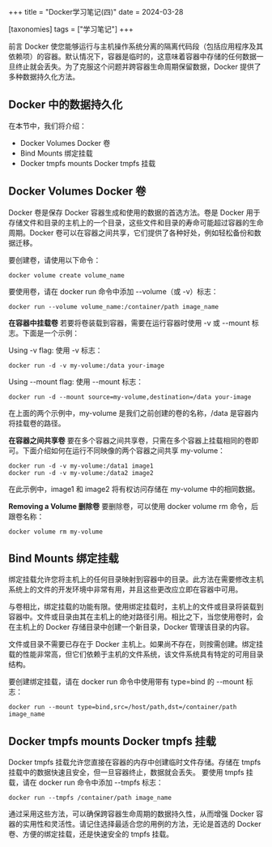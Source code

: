 +++
title = "Docker学习笔记(四)"
date = 2024-03-28

[taxonomies]
tags = ["学习笔记"]
+++

前言 Docker 使您能够运行与主机操作系统分离的隔离代码段（包括应用程序及其依赖项）的容器。默认情况下，容器是临时的，这意味着容器中存储的任何数据一旦终止就会丢失。为了克服这个问题并跨容器生命周期保留数据，Docker 提供了多种数据持久化方法。
<!-- more -->

## **Docker 中的数据持久化**

在本节中，我们将介绍：

- Docker Volumes Docker 卷
- Bind Mounts 绑定挂载
- Docker tmpfs mounts Docker tmpfs 挂载

## **Docker Volumes Docker 卷**

Docker 卷是保存 Docker 容器生成和使用的数据的首选方法。卷是 Docker 用于存储文件和目录的主机上的一个目录，这些文件和目录的寿命可能超过容器的生命周期。Docker 卷可以在容器之间共享，它们提供了各种好处，例如轻松备份和数据迁移。

要创建卷，请使用以下命令：
```
docker volume create volume_name
```
要使用卷，请在 docker run 命令中添加 --volume（或 -v）标志：
```
docker run --volume volume_name:/container/path image_name
```

**在容器中挂载卷**
若要将卷装载到容器，需要在运行容器时使用 -v 或 --mount 标志。下面是一个示例：

Using -v flag: 使用 -v 标志：
```
docker run -d -v my-volume:/data your-image
```
Using --mount flag: 使用 --mount 标志：
```
docker run -d --mount source=my-volume,destination=/data your-image
```
在上面的两个示例中，my-volume 是我们之前创建的卷的名称，/data 是容器内将挂载卷的路径。

**在容器之间共享卷**
要在多个容器之间共享卷，只需在多个容器上挂载相同的卷即可。下面介绍如何在运行不同映像的两个容器之间共享 my-volume：
```
docker run -d -v my-volume:/data1 image1
docker run -d -v my-volume:/data2 image2
```
在此示例中，image1 和 image2 将有权访问存储在 my-volume 中的相同数据。

**Removing a Volume 删除卷**
要删除卷，可以使用 docker volume rm 命令，后跟卷名称：
```
docker volume rm my-volume
```
## **Bind Mounts 绑定挂载**
绑定挂载允许您将主机上的任何目录映射到容器中的目录。此方法在需要修改主机系统上的文件的开发环境中非常有用，并且这些更改应立即在容器中可用。

与卷相比，绑定挂载的功能有限。使用绑定挂载时，主机上的文件或目录将装载到容器中。文件或目录由其在主机上的绝对路径引用。相比之下，当您使用卷时，会在主机上的 Docker 存储目录中创建一个新目录，Docker 管理该目录的内容。

文件或目录不需要已存在于 Docker 主机上。如果尚不存在，则按需创建。绑定挂载的性能非常高，但它们依赖于主机的文件系统，该文件系统具有特定的可用目录结构。

要创建绑定挂载，请在 docker run 命令中使用带有 type=bind 的 --mount 标志：
```
docker run --mount type=bind,src=/host/path,dst=/container/path image_name
```
## **Docker tmpfs mounts Docker tmpfs 挂载**

Docker tmpfs 挂载允许您直接在容器的内存中创建临时文件存储。存储在 tmpfs 挂载中的数据快速且安全，但一旦容器终止，数据就会丢失。
要使用 tmpfs 挂载，请在 docker run 命令中添加 --tmpfs 标志：
```
docker run --tmpfs /container/path image_name
```
通过采用这些方法，可以确保跨容器生命周期的数据持久性，从而增强 Docker 容器的实用性和灵活性。请记住选择最适合您的用例的方法，无论是首选的 Docker 卷、方便的绑定挂载，还是快速安全的 tmpfs 挂载。

